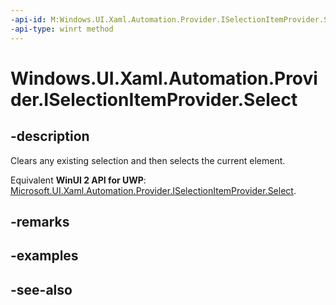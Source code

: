 ```yaml
---
-api-id: M:Windows.UI.Xaml.Automation.Provider.ISelectionItemProvider.Select
-api-type: winrt method
---
```


<!-- Method syntax
public void Select()
-->

# Windows.UI.Xaml.Automation.Provider.ISelectionItemProvider.Select

## -description
Clears any existing selection and then selects the current element.

Equivalent **WinUI 2 API for UWP**: [Microsoft.UI.Xaml.Automation.Provider.ISelectionItemProvider.Select](/windows/winui/api/microsoft.ui.xaml.automation.provider.iselectionitemprovider.select).

## -remarks

## -examples

## -see-also
